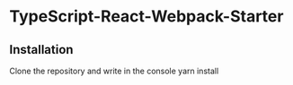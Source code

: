 # TypeScript-React-Webpack-Starter

## Installation
Clone the repository and write in the console
yarn install